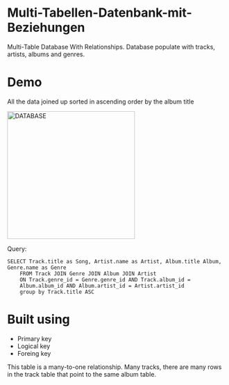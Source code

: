 # Multi-Tabellen-Datenbank-mit-Beziehungen
Multi-Table Database With Relationships. Database populate  with tracks, artists, albums and genres.

# Demo 
All the data joined up sorted in ascending order by the album title

<img width="294" alt="DATABASE" src="https://user-images.githubusercontent.com/107360657/197580681-f62e86e5-de4e-45cd-b789-38f6f3f7dacd.png">

Query: 
```
SELECT Track.title as Song, Artist.name as Artist, Album.title Album, Genre.name as Genre
    FROM Track JOIN Genre JOIN Album JOIN Artist 
    ON Track.genre_id = Genre.genre_id AND Track.album_id = 
    Album.album_id AND Album.artist_id = Artist.artist_id
    group by Track.title ASC
```
# Built using
- Primary key
- Logical key
- Foreing key

This table is a many-to-one relationship. Many tracks, there are many rows in the track table that point to the same album table.
